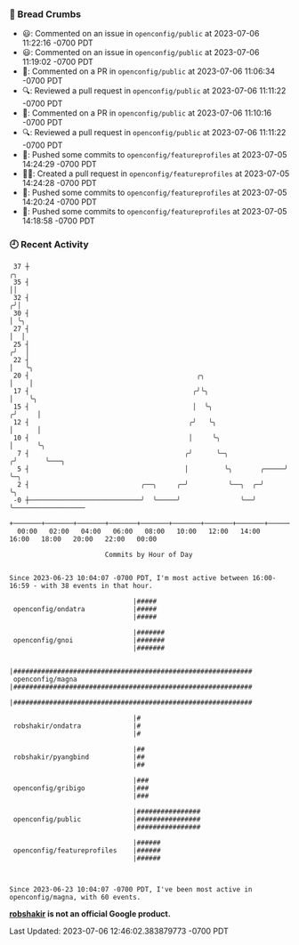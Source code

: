 ### 🍞 Bread Crumbs

 * 😃: Commented on an issue in `openconfig/public` at 2023-07-06 11:22:16 -0700 PDT
 * 😃: Commented on an issue in `openconfig/public` at 2023-07-06 11:19:02 -0700 PDT
 * 💬: Commented on a PR in  `openconfig/public` at 2023-07-06 11:06:34 -0700 PDT
 * 🔍: Reviewed a pull request in  `openconfig/public` at 2023-07-06 11:11:22 -0700 PDT
 * 💬: Commented on a PR in  `openconfig/public` at 2023-07-06 11:10:16 -0700 PDT
 * 🔍: Reviewed a pull request in  `openconfig/public` at 2023-07-06 11:11:22 -0700 PDT
 * 🚢: Pushed some commits to `openconfig/featureprofiles` at 2023-07-05 14:24:29 -0700 PDT
 * ✍🏼: Created a pull request in `openconfig/featureprofiles` at 2023-07-05 14:24:28 -0700 PDT
 * 🚢: Pushed some commits to `openconfig/featureprofiles` at 2023-07-05 14:20:24 -0700 PDT
 * 🚢: Pushed some commits to `openconfig/featureprofiles` at 2023-07-05 14:18:58 -0700 PDT

### 🕘 Recent Activity
```
 37 ┼                                                                    ╭╮
 35 ┤                                                                    ││
 32 ┤                                                                   ╭╯│
 30 ┤                                                                   │ ╰╮
 27 ┤                                                                   │  │
 25 ┤                                                                  ╭╯  │
 22 ┤                                                                  │   ╰╮
 20 ┤                                          ╭╮                      │    │
 17 ┤                                         ╭╯╰╮                     │    ╰╮
 15 ┤                                         │  ╰╮                   ╭╯     │
 12 ┤                                        ╭╯   ╰╮                  │      │
 10 ┤                                        │     ╰╮                 │      ╰╮
  7 ┤                                       ╭╯      ╰─╮              ╭╯       ╰───╮
  5 ┤                                       │         ╰╮       ╭─────╯            ╰─╮
  2 ┤                            ╭──╮     ╭─╯          ╰──╮  ╭─╯                    ╰╮
 -0 ┼────────────────────────────╯  ╰─────╯               ╰──╯                       ╰──────────────────
    +───────+───────+───────+───────+───────+───────+───────+───────+───────+───────+───────+───────+────
  00:00   02:00   04:00   06:00   08:00   10:00   12:00   14:00   16:00   18:00   20:00   22:00   00:00   

						Commits by Hour of Day


Since 2023-06-23 10:04:07 -0700 PDT, I'm most active between 16:00-16:59 - with 38 events in that hour.

```



```
                               |#####
 openconfig/ondatra            |#####
                               |#####

                               |#######
 openconfig/gnoi               |#######
                               |#######

                               |############################################################
 openconfig/magna              |############################################################
                               |############################################################

                               |#
 robshakir/ondatra             |#
                               |#

                               |##
 robshakir/pyangbind           |##
                               |##

                               |###
 openconfig/gribigo            |###
                               |###

                               |################
 openconfig/public             |################
                               |################

                               |######
 openconfig/featureprofiles    |######
                               |######



Since 2023-06-23 10:04:07 -0700 PDT, I've been most active in openconfig/magna, with 60 events.

```
**[robshakir](mailto:robjs@google.com) is not an official Google product.**  


Last Updated: 2023-07-06 12:46:02.383879773 -0700 PDT
